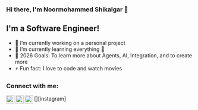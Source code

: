### Hi there, I'm Noormohammed Shikalgar 👋

## I'm a Software Engineer!
- 🔭 I’m currently working on a personal project
- 🌱 I’m currently learning everything 🤣
- 🥅 2026 Goals: To learn more about Agents, AI, Integration, and to create more
- ⚡ Fun fact: I love to code and watch movies

### Connect with me:

[<img align="left" alt="codeSTACKr | Twitter" width="22px" src="https://cdn.jsdelivr.net/npm/simple-icons@v3/icons/twitter.svg" />][twitter]
[<img align="left" alt="codeSTACKr | LinkedIn" width="22px" src="https://cdn.jsdelivr.net/npm/simple-icons@v3/icons/linkedin.svg" />][linkedin]
[<img align="left" alt="codeSTACKr | Instagram" width="22px" src="https://cdn.jsdelivr.net/npm/simple-icons@v3/icons/instagram.svg" />][instagram]

<br />


[twitter]: https://twitter.com/Noormohammed_Sh
[linkedin]: https://www.linkedin.com/in/noormohammed-shikalgar-42bb68105/
